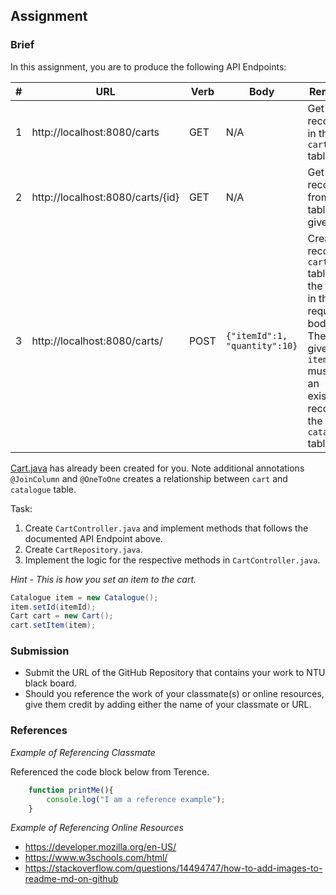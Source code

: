 ## Assignment

### Brief

In this assignment, you are to produce the following API Endpoints:

|#|URL|Verb|Body|Remarks|
|-|---|----|----|-------|
|1|http://localhost:8080/carts|GET|N/A|Get all records in the `cart` table|
|2|http://localhost:8080/carts/{id}|GET|N/A|Get a record from `cart` table by given ID|
|3|http://localhost:8080/carts/|POST|`{"itemId":1, "quantity":10}`|Create a record in `cart` table with the data in the request body. The given `itemId` must be an existing record in the `catalogue` table.

[Cart.java](./src/shoppingcartapi/src/main/java/com/skillsunion/shoppingcartapi/entity/Cart.java) has already been created for you. Note additional annotations `@JoinColumn` and `@OneToOne` creates a relationship between `cart` and `catalogue` table.

Task:
1. Create `CartController.java` and implement methods that follows the documented API Endpoint above.
2. Create `CartRepository.java`.
3. Implement the logic for the respective methods in `CartController.java`.

*Hint - This is how you set an item to the cart.*

```java
Catalogue item = new Catalogue();
item.setId(itemId);
Cart cart = new Cart();
cart.setItem(item);
```

### Submission 

- Submit the URL of the GitHub Repository that contains your work to NTU black board.
- Should you reference the work of your classmate(s) or online resources, give them credit by adding either the name of your classmate or URL. 

### References

_Example of Referencing Classmate_

Referenced the code block below from Terence.
```js
    function printMe(){
        console.log("I am a reference example");
    }
```

_Example of Referencing Online Resources_

- https://developer.mozilla.org/en-US/
- https://www.w3schools.com/html/
- https://stackoverflow.com/questions/14494747/how-to-add-images-to-readme-md-on-github

